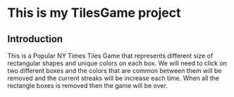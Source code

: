 # This is my TilesGame project

## Introduction

This is a Popular NY Times Tiles Game that represents different 
size of rectangular shapes and unique colors on each box. We will
need to click on two different boxes and the colors that are
common between them will be removed and the current streaks will
be increase each time. When all the rectangle boxes is removed then
the game will be over.
